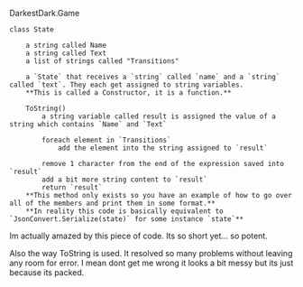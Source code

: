 ﻿DarkestDark.Game

	class State

		a string called Name
		a string called Text
		a list of strings called "Transitions"

		a `State` that receives a `string` called `name` and a `string` called `text`. They each get assigned to string variables.
		**This is called a Constructor, it is a function.**
		
		ToString()
			a string variable called result is assigned the value of a string which contains `Name` and `Text`

			foreach element in `Transitions`
				add the element into the string assigned to `result`
			
			remove 1 character from the end of the expression saved into `result`
			add a bit more string content to `result`
			return `result`
		**This method only exists so you have an example of how to go over all of the members and print them in some format.**
		**In reality this code is basically equivalent to `JsonConvert.Serialize(state)` for some instance `state`**




Im actually amazed by this piece of code.
Its so short yet... so potent.

Also the way ToString is used. It resolved so many problems without leaving any room for error.
I mean dont get me wrong it looks a bit messy but its just because its packed.